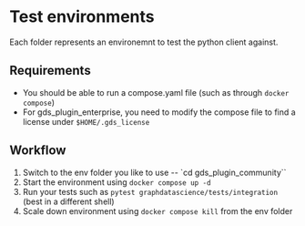 # Test environments

Each folder represents an environemnt to test the python client against.

## Requirements

* You should be able to run a compose.yaml file (such as through `docker compose`)
* For gds_plugin_enterprise, you need to modify the compose file to find a license under `$HOME/.gds_license`

## Workflow

1. Switch to the env folder you like to use -- `cd gds_plugin_community``
2. Start the environment using `docker compose up -d`
3. Run your tests such as `pytest graphdatascience/tests/integration` (best in a different shell)
4. Scale down environment using `docker compose kill` from the env folder
